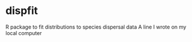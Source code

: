# dispfit
R package to fit distributions to species dispersal data
A line I wrote on my local computer
